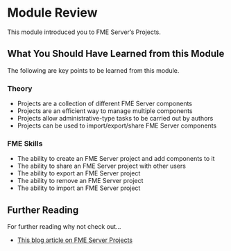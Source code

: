 # Module Review

This module introduced you to FME Server’s Projects.

## What You Should Have Learned from this Module ##

The following are key points to be learned from this module.

### Theory ###

- Projects are a collection of different FME Server components
- Projects are an efficient way to manage multiple components
- Projects allow administrative-type tasks to be carried out by authors
- Projects can be used to import/export/share FME Server components

### FME Skills ###

- The ability to create an FME Server project and add components to it
- The ability to share an FME Server project with other users
- The ability to export an FME Server project
- The ability to remove an FME Server project
- The ability to import an FME Server project

## Further Reading ##

For further reading why not check out... 

- [This blog article on FME Server Projects](https://blog.safe.com/2017/05/fme2017-projects-evangelist163/)